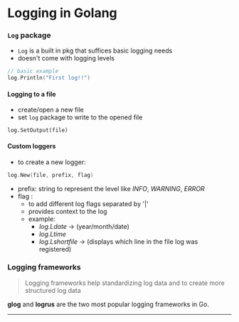 # Logging in Golang

### `Log` package

- `Log` is a built in pkg that suffices basic logging needs
- doesn't come with logging levels

```go
// basic example
log.Println("First log!!")
```

#### Logging to a file

- create/open a new file 
- set `log` package to write to the opened file

```golang
log.SetOutput(file)
```

#### Custom loggers

- to create a new logger:

```go
log.New(file, prefix, flag)
```

- prefix: string to represent the level like _INFO_, _WARNING_, _ERROR_
- flag	: 
	+ to add different log flags separated by '|' 
	+ provides context to the log
	+ example:
		*  _log.Ldate_	-> (year/month/date)
		*  _log.Ltime_
		*  _log.Lshortfile_	-> (displays which line in the file log was registered)

### Logging frameworks

> Logging frameworks help standardizing log data and to create more structured log data

**glog** and **logrus** are the two most popular logging frameworks in Go.


---